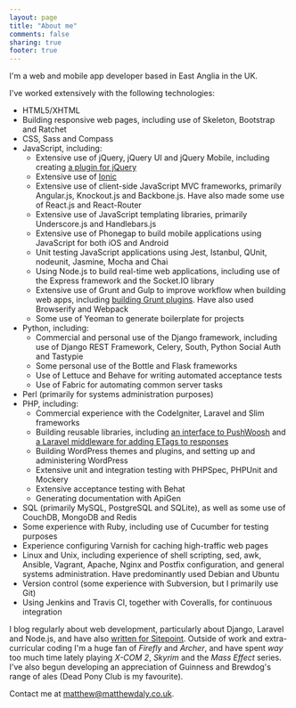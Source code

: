```yaml
---
layout: page
title: "About me"
comments: false
sharing: true
footer: true
---
```


I'm a web and mobile app developer based in East Anglia in the UK.

I've worked extensively with the following technologies:

* HTML5/XHTML
* Building responsive web pages, including use of Skeleton, Bootstrap and Ratchet
* CSS, Sass and Compass
* JavaScript, including:
  * Extensive use of jQuery, jQuery UI and jQuery Mobile, including creating [a plugin for jQuery](http://plugins.jquery.com/listfilter/)
  * Extensive use of [Ionic](http://ionicframework.com/)
  * Extensive use of client-side JavaScript MVC frameworks, primarily Angular.js, Knockout.js and Backbone.js. Have also made some use of React.js and React-Router
  * Extensive use of JavaScript templating libraries, primarily Underscore.js and Handlebars.js
  * Extensive use of Phonegap to build mobile applications using JavaScript for both iOS and Android
  * Unit testing JavaScript applications using Jest, Istanbul, QUnit, nodeunit, Jasmine, Mocha and Chai
  * Using Node.js to build real-time web applications, including use of the Express framework and the Socket.IO library
  * Extensive use of Grunt and Gulp to improve workflow when building web apps, including [building Grunt plugins](http://www.sitepoint.com/building-static-site-generator-grunt-plugin/). Have also used Browserify and Webpack
  * Some use of Yeoman to generate boilerplate for projects
* Python, including:
  * Commercial and personal use of the Django framework, including use of Django REST Framework, Celery, South, Python Social Auth and Tastypie
  * Some personal use of the Bottle and Flask frameworks
  * Use of Lettuce and Behave for writing automated acceptance tests
  * Use of Fabric for automating common server tasks
* Perl (primarily for systems administration purposes)
* PHP, including:
  * Commercial experience with the CodeIgniter, Laravel and Slim frameworks
  * Building reusable libraries, including [an interface to PushWoosh](https://packagist.org/packages/matthewbdaly/pushwoosh-php-library) and [a Laravel middleware for adding ETags to responses](https://github.com/matthewbdaly/laravel-etag-middleware)
  * Building WordPress themes and plugins, and setting up and administering WordPress
  * Extensive unit and integration testing with PHPSpec, PHPUnit and Mockery
  * Extensive acceptance testing with Behat
  * Generating documentation with ApiGen
* SQL (primarily MySQL, PostgreSQL and SQLite), as well as some use of CouchDB, MongoDB and Redis
* Some experience with Ruby, including use of Cucumber for testing purposes
* Experience configuring Varnish for caching high-traffic web pages
* Linux and Unix, including experience of shell scripting, sed, awk, Ansible, Vagrant, Apache, Nginx and Postfix configuration, and general systems administration. Have predominantly used Debian and Ubuntu
* Version control (some experience with Subversion, but I primarily use Git)
* Using Jenkins and Travis CI, together with Coveralls, for continuous integration

I blog regularly about web development, particularly about Django, Laravel and Node.js, and have also [written for Sitepoint](http://www.sitepoint.com/author/mdaly/). Outside of work and extra-curricular coding I'm a huge fan of *Firefly* and *Archer*, and have spent *way* too much time lately playing *X-COM 2*, *Skyrim* and the *Mass Effect* series. I've also begun developing an appreciation of Guinness and Brewdog's range of ales (Dead Pony Club is my favourite).

Contact me at matthew@matthewdaly.co.uk.
